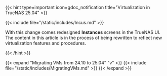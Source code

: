 &NewLine;

{{< hint type=important icon=gdoc_notification title="Virtualization in TrueNAS 25.04" >}}

{{< include file="/static/includes/Incus.md" >}}

With this change comes redesigned **Instances** screens in the TrueNAS UI.
The content in this article is in the process of being rewritten to reflect new virtualization features and procedures.

{{< /hint >}}

{{< expand "Migrating VMs from 24.10 to 25.04" "v" >}}
{{< include file="/static/includes/MigratingVMs.md" >}}
{{< /expand >}}
